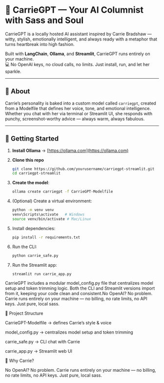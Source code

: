 # 💄 CarrieGPT — Your AI Columnist with Sass and Soul

CarrieGPT is a locally hosted AI assistant inspired by Carrie Bradshaw — witty, stylish, emotionally intelligent, and always ready with a metaphor that turns heartbreak into high fashion.

Built with **LangChain**, **Ollama**, and **Streamlit**, CarrieGPT runs entirely on your machine.  
💻 No OpenAI keys, no cloud calls, no limits. Just install, run, and let her sparkle.

---

## 🌟 About
Carrie’s personality is baked into a custom model called `carriegpt`, created from a Modelfile that defines her voice, tone, and emotional intelligence.  
Whether you chat with her via terminal or Streamlit UI, she responds with punchy, screenshot-worthy advice — always warm, always fabulous.

---

## 🚀 Getting Started

1. **Install Ollama** → [https://ollama.com](https://ollama.com)

2. **Clone this repo**
   ```bash
   git clone https://github.com/yourusername/carriegpt-streamlit.git
   cd carriegpt-streamlit

3. **Create the model**:
   
   ```bash
   ollama create carriegpt -f CarrieGPT-Modelfile

4. (Optional) Create a virtual environment:

    ```bash
   python -m venv venv
   venv\Scripts\activate   # Windows
   source venv/bin/activate # Mac/Linux

5. Install dependencies:

   ```bash
   pip install -r requirements.txt

6. Run the CLI:

   ```bash
   python carrie_safe.py

7. Run the Streamlit app:

   ```bash
   streamlit run carrie_app.py

CarrieGPT includes a modular model_config.py file that centralizes model setup and token trimming logic. Both the CLI and Streamlit versions import from it, keeping your code clean and consistent.No OpenAI? No problem. Carrie runs entirely on your machine — no billing, no rate limits, no API keys. Just pure, local sass.


🧩 Project Structure

CarrieGPT-Modelfile → defines Carrie’s style & voice

model_config.py → centralizes model setup and token trimming

carrie_safe.py → CLI chat with Carrie

carrie_app.py → Streamlit web UI

💋 Why Carrie?

No OpenAI? No problem. Carrie runs entirely on your machine — no billing, no rate limits, no API keys.
Just pure, local sass.

   
   
